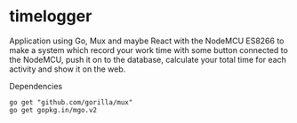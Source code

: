 # timelogger
 Application using Go, Mux and maybe React with the NodeMCU ES8266 to make a system which record your work time with some button connected to the NodeMCU, push it on to the database, calculate your total time for each activity and show it on the web.
 
 Dependencies
 
```
go get "github.com/gorilla/mux"
go get gopkg.in/mgo.v2
```
